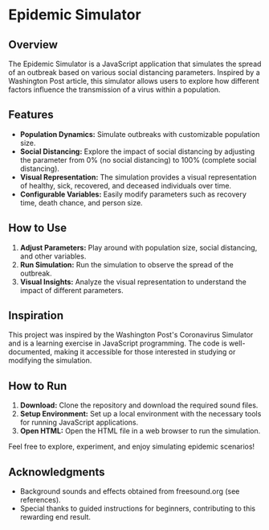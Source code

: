 # Epidemic Simulator

## Overview

The Epidemic Simulator is a JavaScript application that simulates the spread of an outbreak based on various social distancing parameters. Inspired by a Washington Post article, this simulator allows users to explore how different factors influence the transmission of a virus within a population.

## Features

- **Population Dynamics:** Simulate outbreaks with customizable population size.
- **Social Distancing:** Explore the impact of social distancing by adjusting the parameter from 0% (no social distancing) to 100% (complete social distancing).
- **Visual Representation:** The simulation provides a visual representation of healthy, sick, recovered, and deceased individuals over time.
- **Configurable Variables:** Easily modify parameters such as recovery time, death chance, and person size.

## How to Use

1. **Adjust Parameters:** Play around with population size, social distancing, and other variables.
2. **Run Simulation:** Run the simulation to observe the spread of the outbreak.
3. **Visual Insights:** Analyze the visual representation to understand the impact of different parameters.

## Inspiration

This project was inspired by the Washington Post's Coronavirus Simulator and is a learning exercise in JavaScript programming. The code is well-documented, making it accessible for those interested in studying or modifying the simulation.

## How to Run

1. **Download:** Clone the repository and download the required sound files.
2. **Setup Environment:** Set up a local environment with the necessary tools for running JavaScript applications.
3. **Open HTML:** Open the HTML file in a web browser to run the simulation.

Feel free to explore, experiment, and enjoy simulating epidemic scenarios!

## Acknowledgments

- Background sounds and effects obtained from freesound.org (see references).
- Special thanks to guided instructions for beginners, contributing to this rewarding end result.
